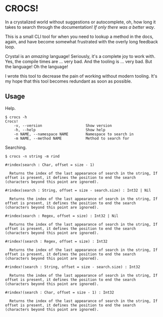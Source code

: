 # CROCS!

In a crystalized world without suggestions or autocomplete, oh, how long it takes to search through the documentation! _If only there was a better way_.

This is a small CLI tool for when you need to lookup a method in the docs, again, and have become somewhat frustrated with the overly long feedback loop.

Crystal is an _amazing_ language! Seriously, it's a complete joy to work with. Yes, the compile times are ... very bad. And the tooling is ... very bad. But the language! Oh the language!

I wrote this tool to decrease the pain of working without modern tooling. It's my hope that this tool becomes redundant as soon as possible.

## Usage

Help.
```
$ crocs -h
Crocs!
    -v, --version                    Show version
    -h, --help                       Show help
    -n NAME, --namespace NAME        Namespace to search in
    -m NAME, --method NAME           Method to search for
```

Searching.
```
$ crocs -n string -m rind

#rindex(search : Char, offset = size - 1)

  Returns the index of the last appearance of search in the string, If offset is present, it defines the position to end the search (characters beyond this point are ignored).

#rindex(search : String, offset = size - search.size) : Int32 | Nil

  Returns the index of the last appearance of search in the string, If offset is present, it defines the position to end the search (characters beyond this point are ignored).

#rindex(search : Regex, offset = size) : Int32 | Nil

  Returns the index of the last appearance of search in the string, If offset is present, it defines the position to end the search (characters beyond this point are ignored).

#rindex!(search : Regex, offset = size) : Int32

  Returns the index of the last appearance of search in the string, If offset is present, it defines the position to end the search (characters beyond this point are ignored).

#rindex!(search : String, offset = size - search.size) : Int32

  Returns the index of the last appearance of search in the string, If offset is present, it defines the position to end the search (characters beyond this point are ignored).

#rindex!(search : Char, offset = size - 1) : Int32

  Returns the index of the last appearance of search in the string, If offset is present, it defines the position to end the search (characters beyond this point are ignored).
```

